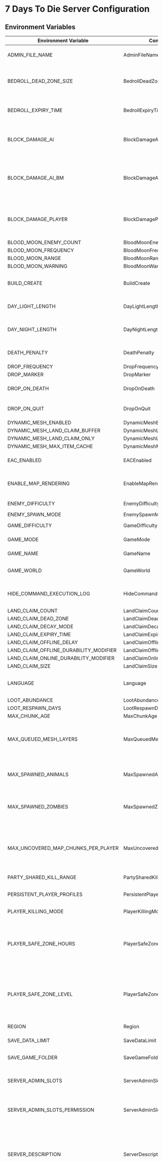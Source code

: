 # 7 Days To Die Server Configuration
## Environment Variables
| Environment Variable | Config Option | Type | Description | Default |
| --- | --- | --- | --- | --- |
| ADMIN_FILE_NAME | AdminFileName | string | The name of the admin file | serveradmin.xml |
| BEDROLL_DEAD_ZONE_SIZE | BedrollDeadZoneSize | integer | The size of the dead zone around bedrolls | 15 |
| BEDROLL_EXPIRY_TIME | BedrollExpiryTime | integer | The time in days before bedrolls expire | 45 |
| BLOCK_DAMAGE_AI | BlockDamageAI | integer | The damage AI deal to blocks as a percentage | 100 |
| BLOCK_DAMAGE_AI_BM | BlockDamageAIBM | integer | The damage dealt to blocks by AI during blood moons | 100 |
| BLOCK_DAMAGE_PLAYER | BlockDamagePlayer | integer | The damage players deal to blocks as a percentage | 100 |
| BLOOD_MOON_ENEMY_COUNT | BloodMoonEnemyCount | integer |  | 8 |
| BLOOD_MOON_FREQUENCY | BloodMoonFrequency | integer |  | 7 |
| BLOOD_MOON_RANGE | BloodMoonRange | integer |  | 0 |
| BLOOD_MOON_WARNING | BloodMoonWarning | integer |  | 8 |
| BUILD_CREATE | BuildCreate | boolean | Whether create mode is enabled | False |
| DAY_LIGHT_LENGTH | DayLightLength | integer | The length of the day in hours | 18 |
| DAY_NIGHT_LENGTH | DayNightLength | integer | The length of the day-night cycle in minutes | 60 |
| DEATH_PENALTY | DeathPenalty | integer | The death penalty mode | 1 |
| DROP_FREQUENCY | DropFrequency | integer |  | 7 |
| DROP_MARKER | DropMarker | boolean |  | True |
| DROP_ON_DEATH | DropOnDeath | integer | The drop on death mode | 1 |
| DROP_ON_QUIT | DropOnQuit | integer | The drop on quit mode | 0 |
| DYNAMIC_MESH_ENABLED | DynamicMeshEnabled | boolean |  | True |
| DYNAMIC_MESH_LAND_CLAIM_BUFFER | DynamicMeshLandClaimBuffer | integer |  | 3 |
| DYNAMIC_MESH_LAND_CLAIM_ONLY | DynamicMeshLandClaimOnly | boolean |  | True |
| DYNAMIC_MESH_MAX_ITEM_CACHE | DynamicMeshMaxItemCache | integer |  | 3 |
| EAC_ENABLED | EACEnabled | boolean | Whether EAC is enabled | True |
| ENABLE_MAP_RENDERING | EnableMapRendering | boolean | Whether map rendering is enabled | False |
| ENEMY_DIFFICULTY | EnemyDifficulty | integer | The enemy difficulty | 0 |
| ENEMY_SPAWN_MODE | EnemySpawnMode | boolean |  | True |
| GAME_DIFFICULTY | GameDifficulty | integer | The game difficulty | 1 |
| GAME_MODE | GameMode | string | The game mode | GameModeSurvival |
| GAME_NAME | GameName | string | The name of the game | My Game |
| GAME_WORLD | GameWorld | string | The name of the game world | Navezgane |
| HIDE_COMMAND_EXECUTION_LOG | HideCommandExecutionLog | integer | The level of command execution logging | 0 |
| LAND_CLAIM_COUNT | LandClaimCount | integer |  | 3 |
| LAND_CLAIM_DEAD_ZONE | LandClaimDeadZone | integer |  | 30 |
| LAND_CLAIM_DECAY_MODE | LandClaimDecayMode | integer |  | 0 |
| LAND_CLAIM_EXPIRY_TIME | LandClaimExpiryTime | integer |  | 7 |
| LAND_CLAIM_OFFLINE_DELAY | LandClaimOfflineDelay | integer |  | 0 |
| LAND_CLAIM_OFFLINE_DURABILITY_MODIFIER | LandClaimOfflineDurabilityModifier | integer |  | 4 |
| LAND_CLAIM_ONLINE_DURABILITY_MODIFIER | LandClaimOnlineDurabilityModifier | integer |  | 4 |
| LAND_CLAIM_SIZE | LandClaimSize | integer |  | 41 |
| LANGUAGE | Language | string | The primary language of the server | English |
| LOOT_ABUNDANCE | LootAbundance | integer |  | 100 |
| LOOT_RESPAWN_DAYS | LootRespawnDays | integer |  | 7 |
| MAX_CHUNK_AGE | MaxChunkAge | integer |  | -1 |
| MAX_QUEUED_MESH_LAYERS | MaxQueuedMeshLayers | integer | The maximum number of queued mesh layers | 1000 |
| MAX_SPAWNED_ANIMALS | MaxSpawnedAnimals | integer | The maximum number of spawned animals | 50 |
| MAX_SPAWNED_ZOMBIES | MaxSpawnedZombies | integer | The maximum number of spawned zombies | 64 |
| MAX_UNCOVERED_MAP_CHUNKS_PER_PLAYER | MaxUncoveredMapChunksPerPlayer | integer | The maximum number of map chunks that can be uncovered per player | 131072 |
| PARTY_SHARED_KILL_RANGE | PartySharedKillRange | integer |  | 100 |
| PERSISTENT_PLAYER_PROFILES | PersistentPlayerProfiles | boolean | Whether player profiles are persistent | False |
| PLAYER_KILLING_MODE | PlayerKillingMode | integer |  | 3 |
| PLAYER_SAFE_ZONE_HOURS | PlayerSafeZoneHours | integer | The number of hours a player is safe from death penalties for after dying | 5 |
| PLAYER_SAFE_ZONE_LEVEL | PlayerSafeZoneLevel | integer | The level at which death penalties start to be applied to players | 5 |
| REGION | Region | string | The region the server is located in | NorthAmericaEast |
| SAVE_DATA_LIMIT | SaveDataLimit | integer |  | -1 |
| SAVE_GAME_FOLDER | SaveGameFolder | string | The folder where save game data is stored |  |
| SERVER_ADMIN_SLOTS | ServerAdminSlots | integer | The number of admin slots | 0 |
| SERVER_ADMIN_SLOTS_PERMISSION | ServerAdminSlotsPermission | integer | The permission level required to use an admin slot | 0 |
| SERVER_DESCRIPTION | ServerDescription | string | The description of the server as it will appear in the server browser | A 7 Days to Die Server |
| SERVER_DISABLED_NETWORK_PROTOCOLS | ServerDisabledNetworkProtocols | string | The network protocols that the server will not use | SteamNetwork |
| SERVER_LOGIN_CONFIRMATION_TEXT | ServerLoginConfirmationText | string | The text that will be displayed to players when they join the server |  |
| SERVER_MAX_ALLOWED_VIEW_DISTANCE | ServerMaxAllowedViewDistance | integer | The maximum allowed view distance for the server | 12 |
| SERVER_MAX_PLAYER_COUNT | ServerMaxPlayerCount | integer | The maximum number of players that can join the server | 8 |
| SERVER_MAX_WORLD_TRANSFER_SPEED_KBS | ServerMaxWorldTransferSpeedKiBs | integer | The maximum speed at which the server will transfer world data to clients in kilobytes per second | 512 |
| SERVER_NAME | ServerName | string | The name of the server as it will appear in the server browser | My Game Host |
| SERVER_PASSWORD | ServerPassword | string | The password required to join the server |  |
| SERVER_PORT | ServerPort | integer | The port the server will listen on | 26900 |
| SERVER_MAX_PLAYER_COUNT | ServerReservedSlots | integer | The number of reserved slots for players with the reserved slot permission | 0 |
| SERVER_RESERVED_SLOTS_PERMISSION | ServerReservedSlotsPermission | integer | The permission level required to use a reserved slot | 100 |
| SERVER_VISIBILITY | ServerVisibility | integer | The visibility of the server in the server browser | 2 |
| SERVER_WEBSITE_URL | ServerWebsiteURL | string | The URL to the server's website |  |
| TELNET_ENABLED | TelnetEnabled | boolean | Whether the telnet server is enabled | False |
| TELNET_FAILED_LOGIN_LIMIT | TelnetFailedLoginLimit | integer | The number of failed login attempts allowed before the client is blocked | 10 |
| TELNET_FAILED_LOGINS_BLOCK_TIME | TelnetFailedLoginsBlockTime | integer | The time in minutes that the client will be blocked after reaching the failed login limit | 10 |
| TELNET_PASSWORD | TelnetPassword | string | The password required to connect to the telnet server |  |
| TELNET_PORT | TelnetPort | integer | The port the telnet server will listen on | 8081 |
| TERMINAL_WINDOW_ENABLED | TerminalWindowEnabled | boolean | Whether the terminal window is enabled | True |
| TWITCH_BLOOD_MOON_ALLOWED | TwitchBloodMoonAllowed | boolean |  | False |
| TWITCH_SERVER_PERMISSION | TwitchServerPermission | integer |  | 90 |
| USER_DATA_FOLDER | UserDataFolder | string | The folder where user data is stored |  |
| WEB_DASHBOARD_ENABLED | WebDashboardEnabled | boolean | Whether the web dashboard is enabled | True |
| WEB_DASHBOARD_PORT | WebDashboardPort | integer | The port the web dashboard will listen on | 8080 |
| WEB_DASHBOARD_URL | WebDashboardUrl | string | The URL to the web dashboard |  |
| WORLD_GEN_SEED | WorldGenSeed | string | The seed used to generate the game world |  |
| WORLD_GEN_SIZE | WorldGenSize | integer | The size of the game world | 6144 |
| XP_MULTIPLIER | XPMultiplier | integer | The experience multiplier as a percentage | 100 |
| ZOMBIE_BM_MOVE | ZombieBMMove | integer |  | 3 |
| ZOMBIE_FERAL_MOVE | ZombieFeralMove | integer |  | 3 |
| ZOMBIE_FERAL_SENSE | ZombieFeralSense | integer | When and if zombies have Feral Sense. | 0 |
| ZOMBIE_MOVE | ZombieMove | integer | The move speed of zombies | 0 |
| ZOMBIE_MOVE_NIGHT | ZombieMoveNight | integer |  | 3 |
